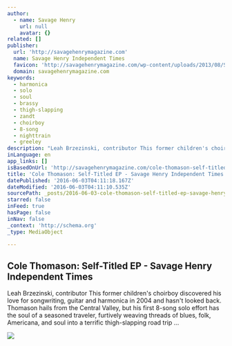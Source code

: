 ```yaml
---
author:
  - name: Savage Henry
    url: null
    avatar: {}
related: []
publisher:
  url: 'http://savagehenrymagazine.com'
  name: Savage Henry Independent Times
  favicon: 'http://savagehenrymagazine.com/wp-content/uploads/2013/08/SH_favicon.png'
  domain: savagehenrymagazine.com
keywords:
  - harmonica
  - solo
  - soul
  - brassy
  - thigh-slapping
  - zandt
  - choirboy
  - 8-song
  - nighttrain
  - greeley
description: "Leah Brzezinski, contributor This former children's choirboy discovered his love for songwriting, guitar and harmonica in 2004 and hasn't looked back. Thomason hails from the Central Valley, but his first 8-song solo effort has the soul of a seasoned traveler, furtively weaving threads of blues, folk, Americana, and soul into a terrific thigh-slapping road trip ..."
inLanguage: en
app_links: []
isBasedOnUrl: 'http://savagehenrymagazine.com/cole-thomason-self-titled-ep/'
title: 'Cole Thomason: Self-Titled EP - Savage Henry Independent Times'
datePublished: '2016-06-03T04:11:18.167Z'
dateModified: '2016-06-03T04:11:10.535Z'
sourcePath: _posts/2016-06-03-cole-thomason-self-titled-ep-savage-henry-independent-tim.md
starred: false
inFeed: true
hasPage: false
inNav: false
_context: 'http://schema.org'
_type: MediaObject

---
```

<article style=""><h1>Cole Thomason: Self-Titled EP - Savage Henry Independent Times</h1><p>Leah Brzezinski, contributor This former children's choirboy discovered his love for songwriting, guitar and harmonica in 2004 and hasn't looked back. Thomason hails from the Central Valley, but his first 8-song solo effort has the soul of a seasoned traveler, furtively weaving threads of blues, folk, Americana, and soul into a terrific thigh-slapping road trip ...</p><img src="http://savagehenrymagazine.com/wp-content/uploads/2014/06/download-6.jpg" /></article>